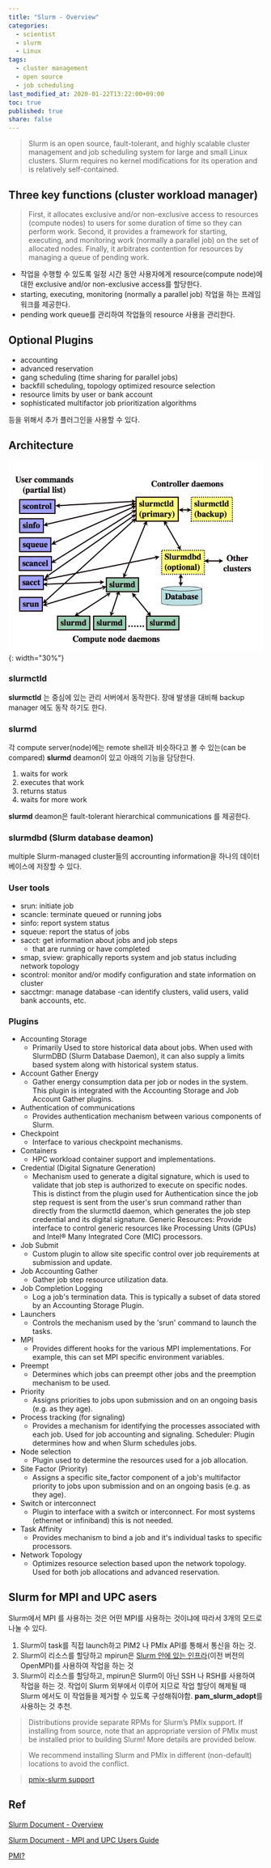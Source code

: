 ```yaml
---
title: "Slurm - Overview"
categories:
  - scientist
  - slurm
  - Linux
tags:
  - cluster management
  - open source
  - job scheduling
last_modified_at: 2020-01-22T13:22:00+09:00
toc: true
published: true
share: false
---
```


> Slurm is an open source, fault-tolerant, and highly scalable cluster management and job scheduling system for large and small Linux clusters. Slurm requires no kernel modifications for its operation and is relatively self-contained.

## Three key functions (cluster workload manager)

>First, it allocates exclusive and/or non-exclusive access to resources (compute nodes) to users for some duration of time so they can perform work. Second, it provides a framework for starting, executing, and monitoring work (normally a parallel job) on the set of allocated nodes. Finally, it arbitrates contention for resources by managing a queue of pending work.

- 작업을 수행할 수 있도록 일정 시간 동안 사용자에게 resource(compute node)에 대한 exclusive and/or non-exclusive access를 할당한다. 
- starting, executing, monitoring (normally a parallel job) 작업을 하는 프레임워크를 제공한다.
- pending work queue를 관리하여 작업들의 resource 사용을 관리한다.

## Optional Plugins

- accounting
- advanced reservation
- gang scheduling (time sharing for parallel jobs)
- backfill scheduling, topology optimized resource selection
- resource limits by user or bank account
- sophisticated multifactor job prioritization algorithms

등을 위해서 추가 플러그인을 사용할 수 있다.

## Architecture

![Slurm Architecture](/assets/images/2020-01-22-Slurm/arch.png){: width="30%"}

### slurmctld

**slurmctld** 는 중심에 있는 관리 서버에서 동작한다.
장애 발생을 대비해 backup manager 에도 동작 하기도 한다.

### slurmd

각 compute server(node)에는 remote shell과 비슷하다고 볼 수 있는(can be compared) **slurmd** deamon이 있고 아래의 기능을 담당한다.

1. waits for work
2. executes that work
3. returns status
4. waits for more work

**slurmd** deamon은 fault-tolerant hierarchical communications 를 제공한다.

### **slurmdbd** (Slurm database deamon)

 multiple Slurm-managed cluster들의 accrounting information을 하나의 데이터베이스에 저장할 수 있다.

### User tools
- srun: initiate job
- scancle: terminate queued or running jobs
- sinfo: report system status
- squeue: report the status of jobs
- sacct: get information about jobs and job steps
    - that are running or have completed
- smap, sview: graphically reports system and job status including network topology
- scontrol: monitor and/or modify configuration and state information on cluster
- sacctmgr: manage database
    -can identify clusters, valid users, valid bank accounts, etc.

### Plugins

- Accounting Storage
    - Primarily Used to store historical data about jobs. When used with SlurmDBD (Slurm Database Daemon), it can also supply a limits based system along with historical system status.
- Account Gather Energy
    - Gather energy consumption data per job or nodes in the system. This plugin is integrated with the Accounting Storage and Job Account Gather plugins.
- Authentication of communications
    - Provides authentication mechanism between various components of Slurm.
- Checkpoint
    - Interface to various checkpoint mechanisms.
- Containers
    - HPC workload container support and implementations.
- Credential (Digital Signature Generation)
    - Mechanism used to generate a digital signature, which is used to validate that job step is authorized to execute on specific nodes. This is distinct from the plugin used for Authentication since the job step request is sent from the user's srun command rather than directly from the slurmctld daemon, which generates the job step credential and its digital signature.
Generic Resources: Provide interface to control generic resources like Processing Units (GPUs) and Intel® Many Integrated Core (MIC) processors.
- Job Submit
    - Custom plugin to allow site specific control over job requirements at submission and update.
- Job Accounting Gather
    - Gather job step resource utilization data.
- Job Completion Logging
    - Log a job's termination data. This is typically a subset of data stored by an Accounting Storage Plugin.
- Launchers
    - Controls the mechanism used by the 'srun' command to launch the tasks.
- MPI
    - Provides different hooks for the various MPI implementations. For example, this can set MPI specific environment variables.
- Preempt
    - Determines which jobs can preempt other jobs and the preemption mechanism to be used.
- Priority
    - Assigns priorities to jobs upon submission and on an ongoing basis (e.g. as they age).
- Process tracking (for signaling)
    - Provides a mechanism for identifying the processes associated with each job. Used for job accounting and signaling.
Scheduler: Plugin determines how and when Slurm schedules jobs.
- Node selection
    - Plugin used to determine the resources used for a job allocation.
- Site Factor (Priority)
    - Assigns a specific site_factor component of a job's multifactor priority to jobs upon submission and on an ongoing basis (e.g. as they age).
- Switch or interconnect
    - Plugin to interface with a switch or interconnect. For most systems (ethernet or infiniband) this is not needed.
- Task Affinity
    - Provides mechanism to bind a job and it's individual tasks to specific processors.
- Network Topology
    - Optimizes resource selection based upon the network topology. Used for both job allocations and advanced reservation.

## Slurm for MPI and UPC asers

Slurm에서 MPI 를 사용하는 것은 어떤 MPI를 사용하는 것이냐에 따라서 3개의 모드로 나눌 수 있다.

1. Slurm이 task를 직접 launch하고 PIM2 나 PMIx API를 통해서 통신을 하는 것.
2. Slurm이 리소스를 할당하고 mpirun은 <u>Slurm 안에 있는 인프라</u>(이전 버전의 OpenMPI)를 사용하여 작업을 하는 것
3. Slurm이 리소스를 할당하고, mpirun은 Slurm이 아닌 SSH 나 RSH를 사용하여 작업을 하는 것.
작업이 Slurm 외부에서 이루어 지므로 작업 할당이 해제될 때 Slurm 에서도 이 작업들을 제거할 수 있도록 구성해줘야함. **pam_slurm_adopt**를 사용하는 것 추천.

> Distributions provide separate RPMs for Slurm’s PMIx support. If installing from source, note that an appropriate version of PMIx must be installed prior to building Slurm! More details are provided below.

> We recommend installing Slurm and PMIx in different (non-default) locations to avoid the conflict. 

> [pmix-slurm support](https://pmix.org/support/how-to/slurm-support/)






## Ref

[Slurm Document - Overview](https://slurm.schedmd.com/overview.html)

[Slurm Document - MPI and UPC Users Guide](https://slurm.schedmd.com/mpi_guide.html)

[PMI?](https://slurm.schedmd.com/SLUG15/PMIx.pdf)
